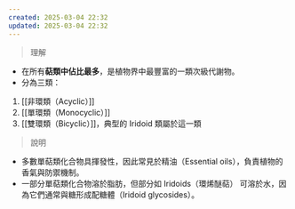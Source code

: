 ```yaml
---
created: 2025-03-04 22:32
updated: 2025-03-04 22:32
---
```

>理解
- 在所有**萜類中佔比最多**，是植物界中最豐富的一類次級代謝物。
- 分為三類：
1. [[非環類（Acyclic）]]
2. [[單環類（Monocyclic）]]
3. [[雙環類（Bicyclic）]]，典型的 Iridoid 類屬於這一類

> 說明

- 多數單萜類化合物具揮發性，因此常見於精油（Essential oils），負責植物的香氣與防禦機制。
- 一部分單萜類化合物溶於脂肪，但部分如 Iridoids（環烯醚萜） 可溶於水，因為它們通常與糖形成配糖體（Iridoid glycosides）。

